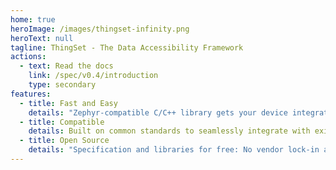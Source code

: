 ```yaml
---
home: true
heroImage: /images/thingset-infinity.png
heroText: null
tagline: ThingSet - The Data Accessibility Framework
actions:
  - text: Read the docs
    link: /spec/v0.4/introduction
    type: secondary
features:
  - title: Fast and Easy
    details: "Zephyr-compatible C/C++ library gets your device integrated within minutes."
  - title: Compatible
    details: Built on common standards to seamlessly integrate with existing infrastructure.
  - title: Open Source
    details: "Specification and libraries for free: No vendor lock-in and full flexibility."
---
```

